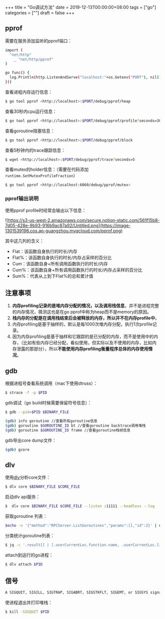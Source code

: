 +++
title = "Go调试方法"
date = 2019-12-13T00:00:00+08:00
tags = ["go"]
categories = [""]
draft = false
+++

## pprof

需要在服务添加监听的pprof端口：

```bash
import (
  "net/http"
	_ "net/http/pprof"
)

go func() {
  log.Println(http.ListenAndServe("localhost:"+os.Getenv("PORT"), nil))
}()
```

查看进程内存运行信息：

```bash
$ go tool pprof <http://localhost>:$PORT/debug/pprof/heap
```

查看30秒内cpu运行信息：

```bash
$ go tool pprof <http://localhost>:$PORT/debug/pprof/profile?seconds=30
```

查看goroutine阻塞信息：

```bash
$ go tool pprof <http://localhost>:$PORT/debug/pprof/block
```

查看5秒钟内的trace跟踪信息：

```bash
$ wget <http://localhost>:$PORT/debug/pprof/trace?seconds=5
```

查看mutex的holder信息：（需要在代码添加`runtime.SetMutexProfileFraction`）

```bash
$ go tool pprof <http://localhost:6060/debug/pprof/mutex>
```

### pprof输出说明

使用pprof profile时经常会输出以下信息：

![https://s3-us-west-2.amazonaws.com/secure.notion-static.com/561f15b8-7d05-428e-9b93-916b9ac87a92/Untitled.png](https://image-1301539196.cos.ap-guangzhou.myqcloud.com/pprof.png)

其中这几列的含义：

- Flat：该函数自身执行的时长/内存
- Flat%：该函数自身执行的时长/内存占采样的百分比
- Cum：该函数自身+所有调用函数执行的时长/内存
- Cum%：该函数自身+所有调用函数执行的时长/内存占采样的百分比
- Sum%：代表从上到下Flat%的总和累计值

## 注意事项

1. **内存profiling记录的是堆内存分配的情况，以及调用栈信息**，并不是进程完整的内存情况，猜测这也是在go pprof中称为heap而不是memory的原因。
2. **栈内存的分配是在调用栈结束后会被释放的内存，所以并不在内存profile中**。
3. 内存profiling是基于抽样的，默认是每1000次堆内存分配，执行1次profile记录。
4. 因为内存profiling是基于抽样和它跟踪的是已分配的内存，而不是使用中的内存，（比如有些内存已经分配，看似使用，但实际以及不使用的内存，比如内存泄露的那部分），所以**不能使用内存profiling衡量程序总体的内存使用情况**。

## gdb

根据进程号查看系统调用（mac下使用dtruss）：

```bash
$ strace -f -p $PID
```

gdb调试（go build时候需要保留符号信息）：

```bash
$ gdb --pid=$PID $BINARY_FILE

(gdb) info goroutine //查看所有goroutine信息
(gdb) goroutine $GOROUTINE_ID bt //查看goroutine backtrace调用堆栈
(gdb) goroutine $GOROUTINE_ID frame //查看goroutine栈帧信息
```

gdb导出core dump文件：

```bash
(gdb) gcore
```

## dlv

使用[dlv](https://github.com/go-delve/delve)分析core文件：

```bash
$ dlv core $BINARY_FILE $CORE_FILE
```

启动dlv api服务：

```bash
$  dlv core $BINARY_FILE $CORE_FILE --listen :11111 --headless --log
```

获取goroutine 列表：

```bash
$echo -n '{"method":"RPCServer.ListGoroutines","params":[],"id":2}' | nc -w 1 localhost 11111 > list_goroutines.json
```

分类统计goroutine列表：

```bash
$ jq -c '.result[] | [.userCurrentLoc.function.name, .userCurrentLoc.line]' list_goroutines.json | sort | uniq -c
```

attach到运行的go进程：

```bash
$ dlv attach $PID
```

## 信号

```bash
A SIGQUIT, SIGILL, SIGTRAP, SIGABRT, SIGSTKFLT, SIGEMT, or SIGSYS signal causes the program to exit with a stack dump.
```

使进程退出并打印堆栈：

```bash
$ kill -SIGQUIT $PID
```
